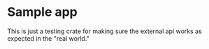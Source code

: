 # Sample app

This is just a testing crate for making sure the external api works as expected in the "real world."
